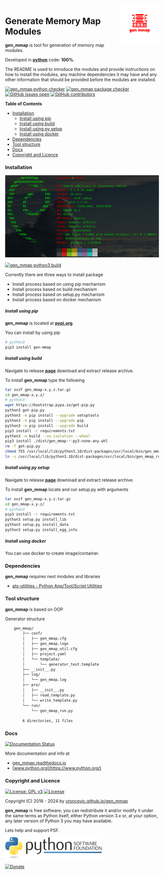 <img align="right" src="https://raw.githubusercontent.com/vroncevic/gen_mmap/dev/docs/gen_mmap_logo.png" width="25%">

# Generate Memory Map Modules

**gen_mmap** is tool for generation of memory map modules.

Developed in **[python](https://www.python.org/)** code: **100%**.

The README is used to introduce the modules and provide instructions on
how to install the modules, any machine dependencies it may have and any
other information that should be provided before the modules are installed.

[![gen_mmap python checker](https://github.com/vroncevic/gen_mmap/actions/workflows/gen_mmap_python_checker.yml/badge.svg)](https://github.com/vroncevic/gen_mmap/actions/workflows/gen_mmap_python_checker.yml) [![gen_mmap package checker](https://github.com/vroncevic/gen_mmap/actions/workflows/gen_mmap_package_checker.yml/badge.svg)](https://github.com/vroncevic/gen_mmap/actions/workflows/gen_mmap_package.yml) [![GitHub issues open](https://img.shields.io/github/issues/vroncevic/gen_mmap.svg)](https://github.com/vroncevic/gen_mmap/issues) [![GitHub contributors](https://img.shields.io/github/contributors/vroncevic/gen_mmap.svg)](https://github.com/vroncevic/gen_mmap/graphs/contributors)

<!-- START doctoc generated TOC please keep comment here to allow auto update -->
<!-- DON'T EDIT THIS SECTION, INSTEAD RE-RUN doctoc TO UPDATE -->
**Table of Contents**

- [Installation](#installation)
    - [Install using pip](#install-using-pip)
    - [Install using build](#install-using-build)
    - [Install using py setup](#install-using-py-setup)
    - [Install using docker](#install-using-docker)
- [Dependencies](#dependencies)
- [Tool structure](#tool-structure)
- [Docs](#docs)
- [Copyright and Licence](#copyright-and-licence)

<!-- END doctoc generated TOC please keep comment here to allow auto update -->

### Installation

![debian linux os](https://raw.githubusercontent.com/vroncevic/gen_mmap/dev/docs/debtux.png)

[![gen_mmap python3 build](https://github.com/vroncevic/gen_mmap/actions/workflows/gen_mmap_python3_build.yml/badge.svg)](https://github.com/vroncevic/gen_mmap/actions/workflows/gen_mmap_python3_build.yml)

Currently there are three ways to install package
* Install process based on using pip mechanism
* Install process based on build mechanism
* Install process based on setup.py mechanism
* Install process based on docker mechanism

##### Install using pip

**gen_mmap** is located at **[pypi.org](https://pypi.org/project/gen-mmap/)**.

You can install by using pip

```bash
# python3
pip3 install gen-mmap
```

##### Install using build

Navigate to release **[page](https://github.com/vroncevic/gen_mmap/releases/)** download and extract release archive.

To install **gen_mmap** type the following

```bash
tar xvzf gen_mmap-x.y.z.tar.gz
cd gen_mmap-x.y.z/
# python3
wget https://bootstrap.pypa.io/get-pip.py
python3 get-pip.py 
python3 -m pip install --upgrade setuptools
python3 -m pip install --upgrade pip
python3 -m pip install --upgrade build
pip3 install -r requirements.txt
python3 -m build --no-isolation --wheel
pip3 install ./dist/gen_mmap-*-py3-none-any.whl
rm -f get-pip.py
chmod 755 /usr/local/lib/python3.10/dist-packages/usr/local/bin/gen_mmap_run.py
ln -s /usr/local/lib/python3.10/dist-packages/usr/local/bin/gen_mmap_run.py /usr/local/bin/gen_mmap_run.py
```

##### Install using py setup

Navigate to release **[page](https://github.com/vroncevic/gen_mmap/releases/)** download and extract release archive.

To install **gen_mmap** locate and run setup.py with arguments

```bash
tar xvzf gen_mmap-x.y.z.tar.gz
cd gen_mmap-x.y.z/
# python3
pip3 install -r requirements.txt
python3 setup.py install_lib
python3 setup.py install_data
python3 setup.py install_egg_info
```

##### Install using docker

You can use docker to create image/container.

### Dependencies

**gen_mmap** requires next modules and libraries

* [ats-utilities - Python App/Tool/Script Utilities](https://vroncevic.github.io/ats_utilities)

### Tool structure

**gen_mmap** is based on OOP

Generator structure

```bash
    gen_mmap/
        ├── conf/
        │   ├── gen_mmap.cfg
        │   ├── gen_mmap.logo
        │   ├── gen_mmap_util.cfg
        │   ├── project.yaml
        │   └── template/
        │       └── generator_test.template
        ├── __init__.py
        ├── log/
        │   └── gen_mmap.log
        ├── pro/
        │   ├── __init__.py
        │   ├── read_template.py
        │   └── write_template.py
        └── run/
            └── gen_mmap_run.py
        
        6 directories, 11 files
```

### Docs

[![Documentation Status](https://readthedocs.org/projects/gen_mmap/badge/?version=latest)](https://gen-mmap.readthedocs.io/projects/gen_mmap/en/latest/?badge=latest)

More documentation and info at
* [gen_mmap.readthedocs.io](https://gen-mmap.readthedocs.io/en/latest/)
* [www.python.org](https://www.python.org/)

### Copyright and Licence

[![License: GPL v3](https://img.shields.io/badge/License-GPLv3-blue.svg)](https://www.gnu.org/licenses/gpl-3.0) [![License](https://img.shields.io/badge/License-Apache%202.0-blue.svg)](https://opensource.org/licenses/Apache-2.0)

Copyright (C) 2018 - 2024 by [vroncevic.github.io/gen_mmap](https://vroncevic.github.io/gen_mmap)

**gen_mmap** is free software; you can redistribute it and/or modify
it under the same terms as Python itself, either Python version 3.x or,
at your option, any later version of Python 3 you may have available.

Lets help and support PSF.

[![Python Software Foundation](https://raw.githubusercontent.com/vroncevic/gen_mmap/dev/docs/psf-logo-alpha.png)](https://www.python.org/psf/)

[![Donate](https://www.paypalobjects.com/en_US/i/btn/btn_donateCC_LG.gif)](https://www.python.org/psf/donations/)
